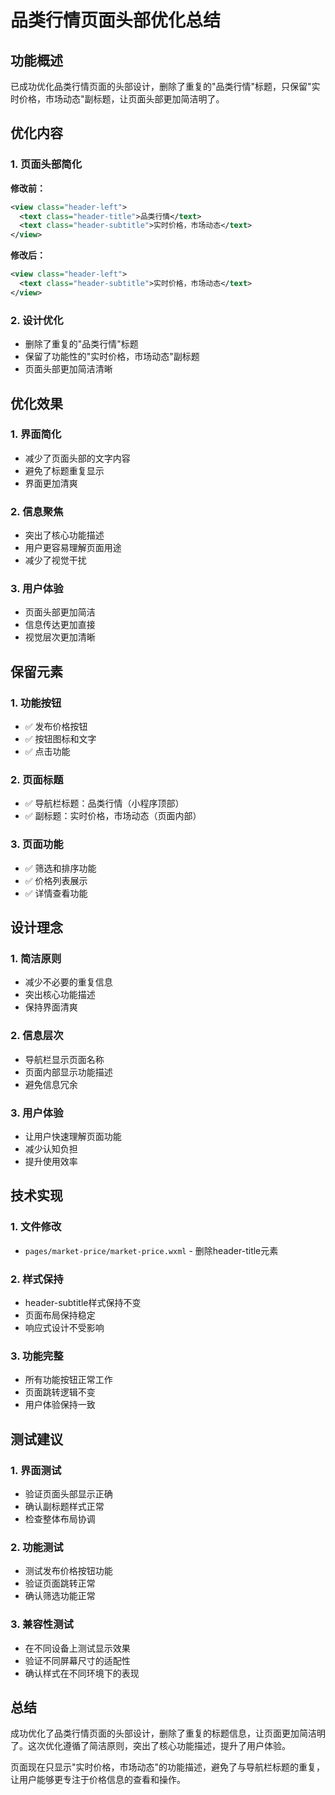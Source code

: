 # 品类行情页面头部优化总结

## 功能概述
已成功优化品类行情页面的头部设计，删除了重复的"品类行情"标题，只保留"实时价格，市场动态"副标题，让页面头部更加简洁明了。

## 优化内容

### 1. 页面头部简化
**修改前：**
```xml
<view class="header-left">
  <text class="header-title">品类行情</text>
  <text class="header-subtitle">实时价格，市场动态</text>
</view>
```

**修改后：**
```xml
<view class="header-left">
  <text class="header-subtitle">实时价格，市场动态</text>
</view>
```

### 2. 设计优化
- 删除了重复的"品类行情"标题
- 保留了功能性的"实时价格，市场动态"副标题
- 页面头部更加简洁清晰

## 优化效果

### 1. 界面简化
- 减少了页面头部的文字内容
- 避免了标题重复显示
- 界面更加清爽

### 2. 信息聚焦
- 突出了核心功能描述
- 用户更容易理解页面用途
- 减少了视觉干扰

### 3. 用户体验
- 页面头部更加简洁
- 信息传达更加直接
- 视觉层次更加清晰

## 保留元素

### 1. 功能按钮
- ✅ 发布价格按钮
- ✅ 按钮图标和文字
- ✅ 点击功能

### 2. 页面标题
- ✅ 导航栏标题：品类行情（小程序顶部）
- ✅ 副标题：实时价格，市场动态（页面内部）

### 3. 页面功能
- ✅ 筛选和排序功能
- ✅ 价格列表展示
- ✅ 详情查看功能

## 设计理念

### 1. 简洁原则
- 减少不必要的重复信息
- 突出核心功能描述
- 保持界面清爽

### 2. 信息层次
- 导航栏显示页面名称
- 页面内部显示功能描述
- 避免信息冗余

### 3. 用户体验
- 让用户快速理解页面功能
- 减少认知负担
- 提升使用效率

## 技术实现

### 1. 文件修改
- `pages/market-price/market-price.wxml` - 删除header-title元素

### 2. 样式保持
- header-subtitle样式保持不变
- 页面布局保持稳定
- 响应式设计不受影响

### 3. 功能完整
- 所有功能按钮正常工作
- 页面跳转逻辑不变
- 用户体验保持一致

## 测试建议

### 1. 界面测试
- 验证页面头部显示正确
- 确认副标题样式正常
- 检查整体布局协调

### 2. 功能测试
- 测试发布价格按钮功能
- 验证页面跳转正常
- 确认筛选功能正常

### 3. 兼容性测试
- 在不同设备上测试显示效果
- 验证不同屏幕尺寸的适配性
- 确认样式在不同环境下的表现

## 总结
成功优化了品类行情页面的头部设计，删除了重复的标题信息，让页面更加简洁明了。这次优化遵循了简洁原则，突出了核心功能描述，提升了用户体验。

页面现在只显示"实时价格，市场动态"的功能描述，避免了与导航栏标题的重复，让用户能够更专注于价格信息的查看和操作。 